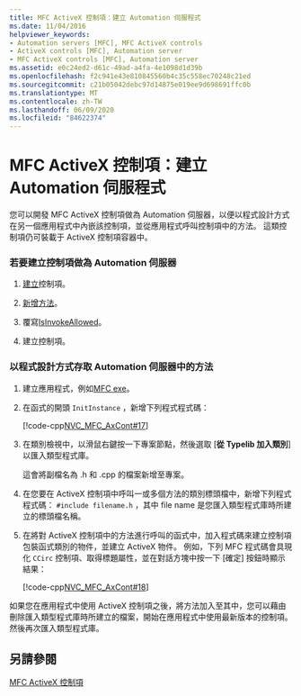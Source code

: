 ```yaml
---
title: MFC ActiveX 控制項：建立 Automation 伺服程式
ms.date: 11/04/2016
helpviewer_keywords:
- Automation servers [MFC], MFC ActiveX controls
- ActiveX controls [MFC], Automation server
- MFC ActiveX controls [MFC], Automation server
ms.assetid: e0c24ed2-d61c-49ad-a4fa-4e1098d1d39b
ms.openlocfilehash: f2c941e43e810845560b4c35c558ec70248c21ed
ms.sourcegitcommit: c21b05042debc97d14875e019ee9d698691ffc0b
ms.translationtype: MT
ms.contentlocale: zh-TW
ms.lasthandoff: 06/09/2020
ms.locfileid: "84622374"
---
```

# <a name="mfc-activex-controls-creating-an-automation-server"></a>MFC ActiveX 控制項：建立 Automation 伺服程式

您可以開發 MFC ActiveX 控制項做為 Automation 伺服器，以便以程式設計方式在另一個應用程式中內嵌該控制項，並從應用程式呼叫控制項中的方法。 這類控制項仍可裝載于 ActiveX 控制項容器中。

### <a name="to-create-a-control-as-an-automation-server"></a>若要建立控制項做為 Automation 伺服器

1. [建立](reference/mfc-activex-control-wizard.md)控制項。

1. [新增方法](mfc-activex-controls-methods.md)。

1. 覆寫[IsInvokeAllowed](reference/colecontrol-class.md#isinvokeallowed)。

1. 建立控制項。

### <a name="to-programmatically-access-the-methods-in-an-automation-server"></a>以程式設計方式存取 Automation 伺服器中的方法

1. 建立應用程式，例如[MFC exe](reference/mfc-application-wizard.md)。

1. 在函式的開頭 `InitInstance` ，新增下列程式程式碼：

   [!code-cpp[NVC_MFC_AxCont#17](codesnippet/cpp/mfc-activex-controls-creating-an-automation-server_1.cpp)]

1. 在類別檢視中，以滑鼠右鍵按一下專案節點，然後選取 [**從 Typelib 加入類別**] 以匯入類型程式庫。

   這會將副檔名為 .h 和 .cpp 的檔案新增至專案。

1. 在您要在 ActiveX 控制項中呼叫一或多個方法的類別標頭檔中，新增下列程式程式碼： `#include filename.h` ，其中 file name 是您匯入類型程式庫時所建立的標頭檔名稱。

1. 在將對 ActiveX 控制項中的方法進行呼叫的函式中，加入程式碼來建立控制項包裝函式類別的物件，並建立 ActiveX 物件。 例如，下列 MFC 程式碼會具現化 `CCirc` 控制項、取得標題屬性，並在對話方塊中按一下 [確定] 按鈕時顯示結果：

   [!code-cpp[NVC_MFC_AxCont#18](codesnippet/cpp/mfc-activex-controls-creating-an-automation-server_2.cpp)]

如果您在應用程式中使用 ActiveX 控制項之後，將方法加入至其中，您可以藉由刪除匯入類型程式庫時所建立的檔案，開始在應用程式中使用最新版本的控制項。 然後再次匯入類型程式庫。

## <a name="see-also"></a>另請參閱

[MFC ActiveX 控制項](mfc-activex-controls.md)
